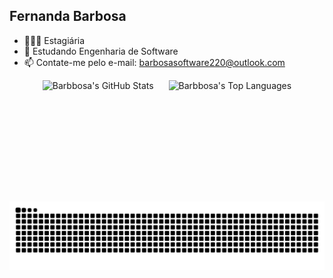 ## Fernanda Barbosa

- 👩🏽‍💻 Estagiária
- 🌱 Estudando Engenharia de Software
- 📫 Contate-me pelo e-mail: barbosasoftware220@outlook.com

<p align="center">
  <img src="https://github-readme-stats.vercel.app/api?username=Barbbosa&show_icons=true&theme=radical" height="180" style="display: inline-block; margin-right: 20px;" alt="Barbbosa's GitHub Stats" />
  <img src="https://github-readme-stats.vercel.app/api/top-langs?username=Barbbosa&layout=compact&theme=radical&hide=javascript,typescript,c,cpp,java,php,shell,go,ruby" height="180" style="display: inline-block;" alt="Barbbosa's Top Languages" />
</p>
<picture>
  <source media="(prefers-color-scheme: dark)" srcset="https://raw.githubusercontent.com/Barbbosa/Barbbosa/output/github-contribution-grid-snake-dark.svg" />
  <img alt="snake animation" src="https://raw.githubusercontent.com/Barbbosa/Barbbosa/output/github-contribution-grid-snake.svg" />
</picture>
